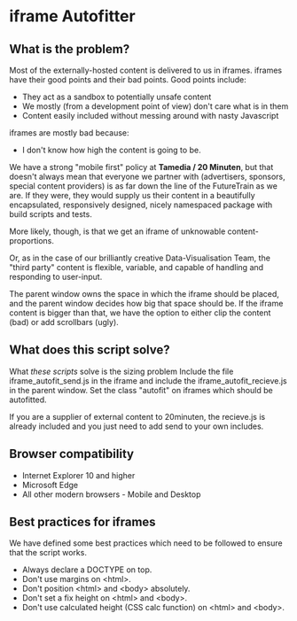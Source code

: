 iframe Autofitter
=================

What is the problem?
--------------------

Most of the externally-hosted content is delivered to us in iframes.
iframes have their good points and their bad points. Good points include:
* They act as a sandbox to potentially unsafe content
* We mostly (from a development point of view) don't care what is in them
* Content easily included without messing around with nasty Javascript

iframes are mostly bad because:
* I don't know how high the content is going to be.

We have a strong "mobile first" policy at __Tamedia / 20 Minuten__, but that doesn't always
mean that everyone we partner with (advertisers, sponsors, special content providers) is
as far down the line of the FutureTrain as we are. If they were, they would supply us
their content in a beautifully encapsulated, responsively designed, nicely namespaced
package with build scripts and tests.

More likely, though, is that we get an iframe of unknowable content-proportions.

Or, as in the case of our brilliantly creative Data-Visualisation Team, the "third party"
content is flexible, variable, and capable of handling and responding to user-input.

The parent window owns the space in which the iframe should be placed, and the parent
window decides how big that space should be. If the iframe content is bigger than that,
we have the option to either clip the content (bad) or add scrollbars (ugly).

What does this script solve?
----------------------------

What _these scripts_ solve is the sizing problem
Include the file iframe_autofit_send.js in the iframe and include the iframe_autofit_recieve.js
in the parent window. Set the class "autofit" on iframes which should be autofitted.

If you are a supplier of external content to 20minuten, the recieve.js is already included
and you just need to add send to your own includes.

Browser compatibility
---------------------

* Internet Explorer 10 and higher
* Microsoft Edge
* All other modern browsers - Mobile and Desktop

Best practices for iframes
--------------------------

We have defined some best practices which need to be followed to ensure that the script works.

* Always declare a DOCTYPE on top.
* Don't use margins on &lt;html&gt;.
* Don't position &lt;html&gt; and &lt;body&gt; absolutely.
* Don't set a fix height on &lt;html&gt; and &lt;body&gt;.
* Don't use calculated height (CSS calc function) on &lt;html&gt; and &lt;body&gt;.
